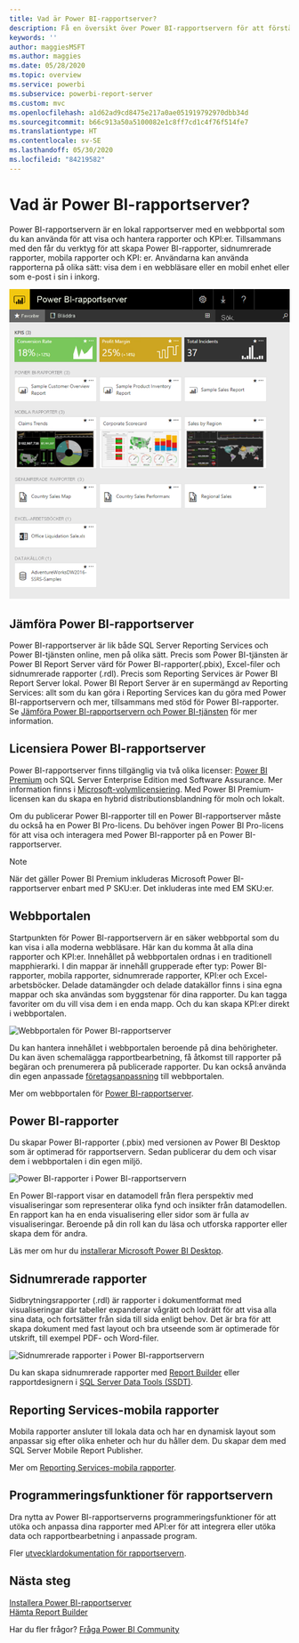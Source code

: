 ```yaml
---
title: Vad är Power BI-rapportserver?
description: Få en översikt över Power BI-rapportservern för att förstå hur den passar in med SQL Server Reporting Services (SSRS) och resten av Power BI.
keywords: ''
author: maggiesMSFT
ms.author: maggies
ms.date: 05/28/2020
ms.topic: overview
ms.service: powerbi
ms.subservice: powerbi-report-server
ms.custom: mvc
ms.openlocfilehash: a1d62ad9cd8475e217a0ae051919792970dbb34d
ms.sourcegitcommit: b66c913a50a5100082e1c8ff7cd1c4f76f514fe7
ms.translationtype: HT
ms.contentlocale: sv-SE
ms.lasthandoff: 05/30/2020
ms.locfileid: "84219582"
---
```

# <a name="what-is-power-bi-report-server"></a>Vad är Power BI-rapportserver?

Power BI-rapportservern är en lokal rapportserver med en webbportal som du kan använda för att visa och hantera rapporter och KPI:er. Tillsammans med den får du verktyg för att skapa Power BI-rapporter, sidnumrerade rapporter, mobila rapporter och KPI: er. Användarna kan använda rapporterna på olika sätt: visa dem i en webbläsare eller en mobil enhet eller som e-post i sin i inkorg.

![Webbportalen för Power BI-rapportserver](media/get-started/power-bi-report-server-overview.png)

## <a name="comparing-power-bi-report-server"></a>Jämföra Power BI-rapportserver 
Power BI-rapportserver är lik både SQL Server Reporting Services och Power BI-tjänsten online, men på olika sätt. Precis som Power BI-tjänsten är Power BI Report Server värd för Power BI-rapporter(.pbix), Excel-filer och sidnumrerade rapporter (.rdl). Precis som Reporting Services är Power BI Report Server lokal. Power BI Report Server är en supermängd av Reporting Services: allt som du kan göra i Reporting Services kan du göra med Power BI-rapportservern och mer, tillsammans med stöd för Power BI-rapporter. Se [Jämföra Power BI-rapportservern och Power BI-tjänsten](compare-report-server-service.md) för mer information.

## <a name="licensing-power-bi-report-server"></a>Licensiera Power BI-rapportserver
Power BI-rapportserver finns tillgänglig via två olika licenser: [Power BI Premium](../admin/service-premium-what-is.md) och SQL Server Enterprise Edition med Software Assurance. Mer information finns i [Microsoft-volymlicensiering](https://www.microsoftvolumelicensing.com/DocumentSearch.aspx?Mode=3&DocumentTypeId=1&ShowArchived=True). Med Power BI Premium-licensen kan du skapa en hybrid distributionsblandning för moln och lokalt.

Om du publicerar Power BI-rapporter till en Power BI-rapportserver måste du också ha en Power BI Pro-licens. Du behöver ingen Power BI Pro-licens för att visa och interagera med Power BI-rapporter på en Power BI-rapportserver.

> [!NOTE]
> När det gäller Power BI Premium inkluderas Microsoft Power BI-rapportserver enbart med P SKU:er. Det inkluderas inte med EM SKU:er.

## <a name="web-portal"></a>Webbportalen
Startpunkten för Power BI-rapportservern är en säker webbportal som du kan visa i alla moderna webbläsare. Här kan du komma åt alla dina rapporter och KPI:er. Innehållet på webbportalen ordnas i en traditionell mapphierarki. I din mappar är innehåll grupperade efter typ: Power BI-rapporter, mobila rapporter, sidnumrerade rapporter, KPI:er och Excel-arbetsböcker. Delade datamängder och delade datakällor finns i sina egna mappar och ska användas som byggstenar för dina rapporter. Du kan tagga favoriter om du vill visa dem i en enda mapp. Och du kan skapa KPI:er direkt i webbportalen. 

![Webbportalen för Power BI-rapportserver](media/get-started/web-portal.png)

Du kan hantera innehållet i webbportalen beroende på dina behörigheter. Du kan även schemalägga rapportbearbetning, få åtkomst till rapporter på begäran och prenumerera på publicerade rapporter. Du kan också använda din egen anpassade [företagsanpassning](https://docs.microsoft.com/sql/reporting-services/branding-the-web-portal) till webbportalen. 

Mer om webbportalen för [Power BI-rapportserver](https://docs.microsoft.com/sql/reporting-services/web-portal-ssrs-native-mode).

## <a name="power-bi-reports"></a>Power BI-rapporter
Du skapar Power BI-rapporter (.pbix) med versionen av Power BI Desktop som är optimerad för rapportservern. Sedan publicerar du dem och visar dem i webbportalen i din egen miljö.

![Power BI-rapporter i Power BI-rapportservern](media/get-started/powerbi-reports.png)

En Power BI-rapport visar en datamodell från flera perspektiv med visualiseringar som representerar olika fynd och insikter från datamodellen.  En rapport kan ha en enda visualisering eller sidor som är fulla av visualiseringar. Beroende på din roll kan du läsa och utforska rapporter eller skapa dem för andra.

Läs mer om hur du [installerar Microsoft Power BI Desktop](install-powerbi-desktop.md).

## <a name="paginated-reports"></a>Sidnumrerade rapporter
Sidbrytningsrapporter (.rdl) är rapporter i dokumentformat med visualiseringar där tabeller expanderar vågrätt och lodrätt för att visa alla sina data, och fortsätter från sida till sida enligt behov. Det är bra för att skapa dokument med fast layout och bra utseende som är optimerade för utskrift, till exempel PDF- och Word-filer. 

![Sidnumrerade rapporter i Power BI-rapportservern](media/get-started/paginated-reports.png)

Du kan skapa sidnumrerade rapporter med [Report Builder](https://docs.microsoft.com/sql/reporting-services/report-builder/report-builder-in-sql-server-2016) eller rapportdesignern i [SQL Server Data Tools (SSDT)](https://docs.microsoft.com/sql/reporting-services/tools/reporting-services-in-sql-server-data-tools-ssdt).

## <a name="reporting-services-mobile-reports"></a>Reporting Services-mobila rapporter
Mobila rapporter ansluter till lokala data och har en dynamisk layout som anpassar sig efter olika enheter och hur du håller dem. Du skapar dem med SQL Server Mobile Report Publisher.

Mer om [Reporting Services-mobila rapporter](https://docs.microsoft.com/sql/reporting-services/mobile-reports/create-mobile-reports-with-sql-server-mobile-report-publisher). 

## <a name="report-server-programming-features"></a>Programmeringsfunktioner för rapportservern
Dra nytta av Power BI-rapportserverns programmeringsfunktioner för att utöka och anpassa dina rapporter med API:er för att integrera eller utöka data och rapportbearbetning i anpassade program.

Fler [utvecklardokumentation för rapportservern](https://docs.microsoft.com/sql/reporting-services/reporting-services-developer-documentation).

## <a name="next-steps"></a>Nästa steg
[Installera Power BI-rapportserver](install-report-server.md)  
[Hämta Report Builder](https://www.microsoft.com/download/details.aspx?id=53613)  

Har du fler frågor? [Fråga Power BI Community](https://community.powerbi.com/)
